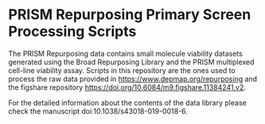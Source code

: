 # PRISM Repurposing Primary Screen Processing Scripts

The PRISM Repurposing data contains small molecule viability datasets generated using the Broad Repurposing Library and the PRISM multiplexed cell-line viability assay. Scripts in this repository are the ones used to process the raw data provided in 
https://www.depmap.org/repurposing and the figshare repository https://doi.org/10.6084/m9.figshare.11384241.v2. 

For the detailed information about the contents of the data library please check the manuscript doi:10.1038/s43018-019-0018-6.
